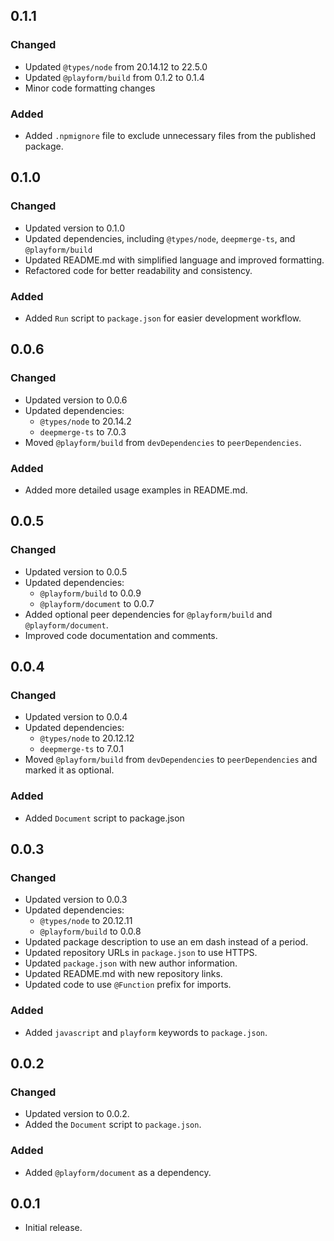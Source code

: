 ## 0.1.1

### Changed

- Updated `@types/node` from 20.14.12 to 22.5.0
- Updated `@playform/build` from 0.1.2 to 0.1.4
- Minor code formatting changes

### Added

- Added `.npmignore` file to exclude unnecessary files from the published
  package.

## 0.1.0

### Changed

- Updated version to 0.1.0
- Updated dependencies, including `@types/node`, `deepmerge-ts`, and
  `@playform/build`
- Updated README.md with simplified language and improved formatting.
- Refactored code for better readability and consistency.

### Added

- Added `Run` script to `package.json` for easier development workflow.

## 0.0.6

### Changed

- Updated version to 0.0.6
- Updated dependencies:
    - `@types/node` to 20.14.2
    - `deepmerge-ts` to 7.0.3
- Moved `@playform/build` from `devDependencies` to `peerDependencies`.

### Added

- Added more detailed usage examples in README.md.

## 0.0.5

### Changed

- Updated version to 0.0.5
- Updated dependencies:
    - `@playform/build` to 0.0.9
    - `@playform/document` to 0.0.7
- Added optional peer dependencies for `@playform/build` and
  `@playform/document`.
- Improved code documentation and comments.

## 0.0.4

### Changed

- Updated version to 0.0.4
- Updated dependencies:
    - `@types/node` to 20.12.12
    - `deepmerge-ts` to 7.0.1
- Moved `@playform/build` from `devDependencies` to `peerDependencies` and
  marked it as optional.

### Added

- Added `Document` script to package.json

## 0.0.3

### Changed

- Updated version to 0.0.3
- Updated dependencies:
    - `@types/node` to 20.12.11
    - `@playform/build` to 0.0.8
- Updated package description to use an em dash instead of a period.
- Updated repository URLs in `package.json` to use HTTPS.
- Updated `package.json` with new author information.
- Updated README.md with new repository links.
- Updated code to use `@Function` prefix for imports.

### Added

- Added `javascript` and `playform` keywords to `package.json`.

## 0.0.2

### Changed

- Updated version to 0.0.2.
- Added the `Document` script to `package.json`.

### Added

- Added `@playform/document` as a dependency.

## 0.0.1

- Initial release.
